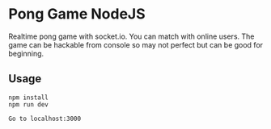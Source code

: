 # Pong Game NodeJS
Realtime pong game with socket.io. You can match with online users. The game can be hackable from console so may not perfect but can be good for beginning.

## Usage
```
npm install
npm run dev

Go to localhost:3000
```



